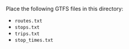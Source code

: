 Place the following GTFS files in this directory:

* `routes.txt`
* `stops.txt`
* `trips.txt`
* `stop_times.txt`
